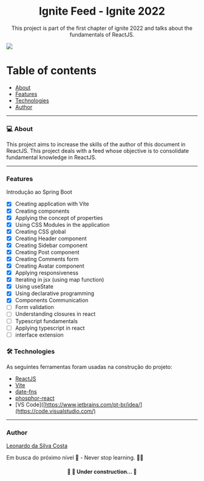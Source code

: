 <h1 align="center">Ignite Feed - Ignite 2022</h1>
<p align="center">This project is part of the first chapter of ignite 2022 and talks about the fundamentals of ReactJS. </p>
<img src="https://img.shields.io/badge/REACTJS-STUDY-blue">

Table of contents
=================
<!--ts-->
   * [About](#About)
   * [Features](#features)
   * [Technologies](#technologies)
   * [Author](#author)
<!--te-->

---

### 💻 About

This project aims to increase the skills of the author of this document in ReactJS.
This project deals with a feed whose objective is to consolidate fundamental knowledge in ReactJS.

---
### Features

Introdução ao Spring Boot
- [x] Creating application with Vite
- [x] Creating components
- [x] Applying the concept of properties
- [x] Using CSS Modules in the application
- [x] Creating CSS global
- [x] Creating Header component
- [x] Creating Sidebar component
- [x] Creating Post component
- [x] Creating Comments form
- [x] Creating Avatar component
- [x] Applying responsiveness
- [x] Iterating in jsx (using map function)
- [x] Using useState
- [x] Using declarative programming
- [x] Components Communication
- [ ] Form validation
- [ ] Understanding closures in react
- [ ] Typescript fundamentals
- [ ] Applying typescript in react
- [ ] interface extension

### 🛠 Technologies

As seguintes ferramentas foram usadas na construção do projeto:

- [ReactJS](https://pt-br.reactjs.org/)
- [Vite](https://vitejs.dev/)
- [date-fns](https://github.com/date-fns/date-fns)
- [phosphor-react](https://www.npmjs.com/package/phosphor-react)
- [VS Code]([https://www.jetbrains.com/pt-br/idea/](https://code.visualstudio.com/)

---

### Author
[Leonardo da Silva Costa](https://www.linkedin.com/in/leonardo-da-silva-costa/)

Em busca do próximo nível 🚀 - Never stop learning. 🧑‍🎓

<h4 align="center"> 
	🚧  🚀 Under construction...  🚧
</h4>




